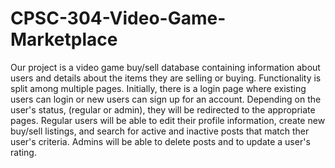 # CPSC-304-Video-Game-Marketplace

Our project is a video game buy/sell database containing information about users
and details about the items they are selling or buying.  Functionality is split
among multiple pages.  Initially, there is a login page where existing users can 
login or new users can sign up for an account.  Depending on the user's status,
(regular or admin), they will be redirected to the appropriate pages.  Regular
users will be able to edit their profile information, create new buy/sell listings,
and search for active and inactive posts that match ther user's criteria.  Admins will
be able to delete posts and to update a user's rating.
